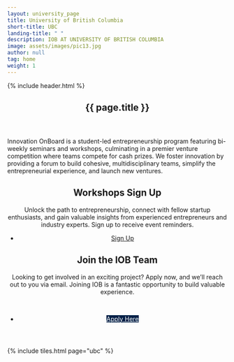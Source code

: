 ```yaml
---
layout: university_page
title: University of British Columbia
short-title: UBC
landing-title: " "
description: IOB AT UNIVERSITY OF BRITISH COLUMBIA
image: assets/images/pic13.jpg
author: null
tag: home
weight: 1
---
```


<!-- Main -->

{% include header.html %}

  <section id="banner" class="banner-sponsor">
    <div class="inner">
      <header class="major">
        <h1>{{ page.title }}</h1>
      </header>
      <p>
       Innovation OnBoard is a student-led entrepreneurship program featuring bi-weekly seminars and workshops, culminating in a premier venture competition where teams compete for cash prizes. We foster innovation by providing a forum to build cohesive, multidisciplinary teams, simplify the entrepreneurial experience, and launch new ventures.
      </p>
    </div>
  </section>
<div id="main" class="alt">
    <section id="one" class="alt">
      <div class="inner">
        <header>
          <div class="row">
            <div class="6u 12u$(small)">
              <div class="box">
                <h1>Workshops Sign Up</h1>
                <p>
                  Unlock the path to entrepreneurship, connect with fellow startup enthusiasts, and gain valuable
                  insights from experienced entrepreneurs and industry experts. Sign up to receive event reminders.
                </p>
                <ul class="actions fit">
                  <li>
                    <a href="{{ '/participant-signup.html' | prepend: site.baseurl | prepend: site.url }}"
                      target="_blank" class="button fit">Sign Up</a>
                  </li>
                </ul>
              </div>
            </div>
            <div class="6u 12u$(small)">
              <div class="box">
                <h1>Join the IOB Team</h1>
                <p> Looking to get involved in an exciting project? Apply now, and we’ll reach out to you via email. Joining IOB is a fantastic opportunity to build valuable experience. 
                  <br>
                </p>
                <br>
                <ul class="actions fit">
                  <li>
              <a href="{{ '/job-posting' | prepend: site.baseurl | prepend: site.url }}" class="button fit"
                  style="color: white; background-color:#002047">Apply Here</a>
                  </li>
                </ul>
              </div>
            </div>
          </div>
        </header>
      </div>
    </section>
</div>

{% include tiles.html page="ubc" %}

